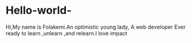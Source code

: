 # Hello-world-
Hi,My name is Folakemi.An optimistic young lady,
A web developer 
Ever ready to learn ,unlearn ,and relearn.I love impact

